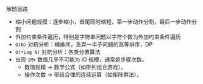 解题思路

- 缩小问题规模：逐步缩小，首尾同时缩短，第一步动作分割，最后一步动作分割
- 外加约束条件遍历，特别是字符串问题以字符个数为外加约束条件遍历
- `O(N)` 对抗分析：桶排序，丢弃一半子问题的高等排序，DP
- `O(*Log N)` 对抗分析：各类分置算法
- 出现 `1M+` 数值几乎不可能为 IO 规模，通常是步骤次数。 
    - 数值规模 -> 数学公式（如排列组合游戏）。
    - 操作次数 -> 带结合律的连续运算（如矩阵乘法）。
